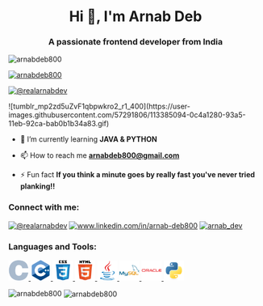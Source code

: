 <h1 align="center">Hi 👋, I'm Arnab Deb</h1>
<h3 align="center">A passionate frontend developer from India</h3>

<p align="left"> <img src="https://komarev.com/ghpvc/?username=arnabdeb800&label=Profile%20views&color=0e75b6&style=flat" alt="arnabdeb800" /> </p>

<p align="left"> <a href="https://github.com/ryo-ma/github-profile-trophy"><img src="https://github-profile-trophy.vercel.app/?username=arnabdeb800" alt="arnabdeb800" /></a> </p>

<p align="left"> <a href="https://twitter.com/@realarnabdev" target="blank"><img src="https://img.shields.io/twitter/follow/@realarnabdev?logo=twitter&style=for-the-badge" alt="@realarnabdev" /></a> </p>
![tumblr_mp2zd5uZvF1qbpwkro2_r1_400](https://user-images.githubusercontent.com/57291806/113385094-0c4a1280-93a5-11eb-92ca-bab0b1b34a83.gif)


- 🌱 I’m currently learning **JAVA & PYTHON**

- 📫 How to reach me **arnabdeb800@gmail.com**

- ⚡ Fun fact **If you think a minute goes by really fast you've never tried planking!!**

<h3 align="left">Connect with me:</h3>
<p align="left">
<a href="https://twitter.com/@realarnabdev" target="blank"><img align="center" src="https://cdn.jsdelivr.net/npm/simple-icons@3.0.1/icons/twitter.svg" alt="@realarnabdev" height="30" width="40" /></a>
<a href="https://linkedin.com/in/www.linkedin.com/in/arnab-deb800" target="blank"><img align="center" src="https://cdn.jsdelivr.net/npm/simple-icons@3.0.1/icons/linkedin.svg" alt="www.linkedin.com/in/arnab-deb800" height="30" width="40" /></a>
<a href="https://instagram.com/arnab_dev" target="blank"><img align="center" src="https://cdn.jsdelivr.net/npm/simple-icons@3.0.1/icons/instagram.svg" alt="arnab_dev" height="30" width="40" /></a>
</p>

<h3 align="left">Languages and Tools:</h3>
<p align="left"> <a href="https://www.cprogramming.com/" target="_blank"> <img src="https://raw.githubusercontent.com/devicons/devicon/master/icons/c/c-original.svg" alt="c" width="40" height="40"/> </a> <a href="https://www.w3schools.com/cpp/" target="_blank"> <img src="https://raw.githubusercontent.com/devicons/devicon/master/icons/cplusplus/cplusplus-original.svg" alt="cplusplus" width="40" height="40"/> </a> <a href="https://www.w3schools.com/css/" target="_blank"> <img src="https://raw.githubusercontent.com/devicons/devicon/master/icons/css3/css3-original-wordmark.svg" alt="css3" width="40" height="40"/> </a> <a href="https://www.w3.org/html/" target="_blank"> <img src="https://raw.githubusercontent.com/devicons/devicon/master/icons/html5/html5-original-wordmark.svg" alt="html5" width="40" height="40"/> </a> <a href="https://www.java.com" target="_blank"> <img src="https://raw.githubusercontent.com/devicons/devicon/master/icons/java/java-original.svg" alt="java" width="40" height="40"/> </a> <a href="https://www.mysql.com/" target="_blank"> <img src="https://raw.githubusercontent.com/devicons/devicon/master/icons/mysql/mysql-original-wordmark.svg" alt="mysql" width="40" height="40"/> </a> <a href="https://www.oracle.com/" target="_blank"> <img src="https://raw.githubusercontent.com/devicons/devicon/master/icons/oracle/oracle-original.svg" alt="oracle" width="40" height="40"/> </a> <a href="https://www.python.org" target="_blank"> <img src="https://raw.githubusercontent.com/devicons/devicon/master/icons/python/python-original.svg" alt="python" width="40" height="40"/> </a> </p>

<p><img align="left" src="https://github-readme-stats.vercel.app/api/top-langs?username=arnabdeb800&show_icons=true&locale=en&layout=compact" alt="arnabdeb800" /></p>

<p>&nbsp;<img align="center" src="https://github-readme-stats.vercel.app/api?username=arnabdeb800&show_icons=true&locale=en" alt="arnabdeb800" /></p>

